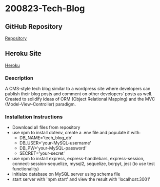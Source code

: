 # 200823-Tech-Blog

## GitHub Repository
[Repository](https://github.com/josephptflanagan/200823-Tech-Blog)

## Heroku Site
[Heroku](https://pacific-hamlet-81446.herokuapp.com/)

### Description
A CMS-style tech blog similar to a wordpress site where developers can publish their blog posts and comment on other developers’ posts as well. Created to solidify ideas of ORM (Object Relational Mapping) and the MVC (Model-View-Controller) paradigm.

### Installation Instructions
* Download all files from repository
* use npm to install dotenv, create a .env file and populate it with:
  * DB_NAME='tech_blog_db'
  * DB_USER='your-MySQL-username'
  * DB_PW='your-MySQL-password'
  * SECRET='your-secret'
* use npm to install express, express-handlebars, express-session, connect-session-sequelize, mysql2, sequelize, bcrpyt, jest (to use test functionality)
* initialze database on MySQL server using schema file
* start server with 'npm start' and view the result with 'localhost:3001'
